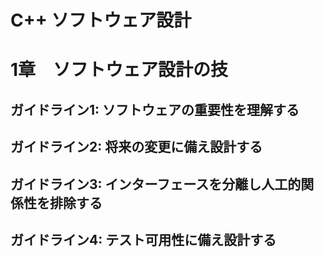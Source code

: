 # C++ ソフトウェア設計

# 1章　ソフトウェア設計の技
## ガイドライン1:  ソフトウェアの重要性を理解する
## ガイドライン2: 将来の変更に備え設計する
## ガイドライン3: インターフェースを分離し人工的関係性を排除する
## ガイドライン4: テスト可用性に備え設計する